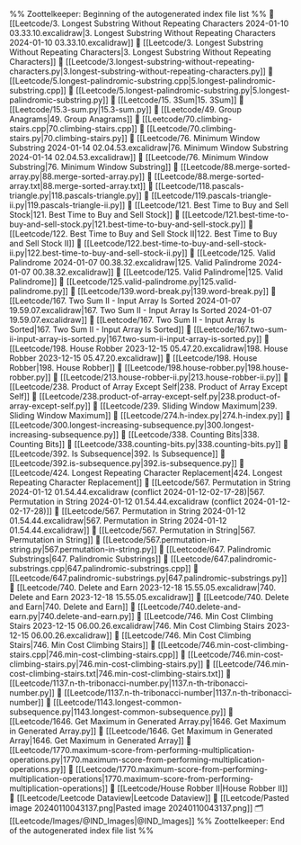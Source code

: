 %% Zoottelkeeper: Beginning of the autogenerated index file list  %%
📄 [[Leetcode/3. Longest Substring Without Repeating Characters 2024-01-10 03.33.10.excalidraw|3. Longest Substring Without Repeating Characters 2024-01-10 03.33.10.excalidraw]]
📄 [[Leetcode/3. Longest Substring Without Repeating Characters|3. Longest Substring Without Repeating Characters]]
📄 [[Leetcode/3.longest-substring-without-repeating-characters.py|3.longest-substring-without-repeating-characters.py]]
📄 [[Leetcode/5.longest-palindromic-substring.cpp|5.longest-palindromic-substring.cpp]]
📄 [[Leetcode/5.longest-palindromic-substring.py|5.longest-palindromic-substring.py]]
📄 [[Leetcode/15. 3Sum|15. 3Sum]]
📄 [[Leetcode/15.3-sum.py|15.3-sum.py]]
📄 [[Leetcode/49. Group Anagrams|49. Group Anagrams]]
📄 [[Leetcode/70.climbing-stairs.cpp|70.climbing-stairs.cpp]]
📄 [[Leetcode/70.climbing-stairs.py|70.climbing-stairs.py]]
📄 [[Leetcode/76. Minimum Window Substring 2024-01-14 02.04.53.excalidraw|76. Minimum Window Substring 2024-01-14 02.04.53.excalidraw]]
📄 [[Leetcode/76. Minimum Window Substring|76. Minimum Window Substring]]
📄 [[Leetcode/88.merge-sorted-array.py|88.merge-sorted-array.py]]
📄 [[Leetcode/88.merge-sorted-array.txt|88.merge-sorted-array.txt]]
📄 [[Leetcode/118.pascals-triangle.py|118.pascals-triangle.py]]
📄 [[Leetcode/119.pascals-triangle-ii.py|119.pascals-triangle-ii.py]]
📄 [[Leetcode/121. Best Time to Buy and Sell Stock|121. Best Time to Buy and Sell Stock]]
📄 [[Leetcode/121.best-time-to-buy-and-sell-stock.py|121.best-time-to-buy-and-sell-stock.py]]
📄 [[Leetcode/122. Best Time to Buy and Sell Stock II|122. Best Time to Buy and Sell Stock II]]
📄 [[Leetcode/122.best-time-to-buy-and-sell-stock-ii.py|122.best-time-to-buy-and-sell-stock-ii.py]]
📄 [[Leetcode/125. Valid Palindrome 2024-01-07 00.38.32.excalidraw|125. Valid Palindrome 2024-01-07 00.38.32.excalidraw]]
📄 [[Leetcode/125. Valid Palindrome|125. Valid Palindrome]]
📄 [[Leetcode/125.valid-palindrome.py|125.valid-palindrome.py]]
📄 [[Leetcode/139.word-break.py|139.word-break.py]]
📄 [[Leetcode/167. Two Sum II - Input Array Is Sorted 2024-01-07 19.59.07.excalidraw|167. Two Sum II - Input Array Is Sorted 2024-01-07 19.59.07.excalidraw]]
📄 [[Leetcode/167. Two Sum II - Input Array Is Sorted|167. Two Sum II - Input Array Is Sorted]]
📄 [[Leetcode/167.two-sum-ii-input-array-is-sorted.py|167.two-sum-ii-input-array-is-sorted.py]]
📄 [[Leetcode/198. House Robber 2023-12-15 05.47.20.excalidraw|198. House Robber 2023-12-15 05.47.20.excalidraw]]
📄 [[Leetcode/198. House Robber|198. House Robber]]
📄 [[Leetcode/198.house-robber.py|198.house-robber.py]]
📄 [[Leetcode/213.house-robber-ii.py|213.house-robber-ii.py]]
📄 [[Leetcode/238. Product of Array Except Self|238. Product of Array Except Self]]
📄 [[Leetcode/238.product-of-array-except-self.py|238.product-of-array-except-self.py]]
📄 [[Leetcode/239. Sliding Window Maximum|239. Sliding Window Maximum]]
📄 [[Leetcode/274.h-index.py|274.h-index.py]]
📄 [[Leetcode/300.longest-increasing-subsequence.py|300.longest-increasing-subsequence.py]]
📄 [[Leetcode/338. Counting Bits|338. Counting Bits]]
📄 [[Leetcode/338.counting-bits.py|338.counting-bits.py]]
📄 [[Leetcode/392. Is Subsequence|392. Is Subsequence]]
📄 [[Leetcode/392.is-subsequence.py|392.is-subsequence.py]]
📄 [[Leetcode/424. Longest Repeating Character Replacement|424. Longest Repeating Character Replacement]]
📄 [[Leetcode/567. Permutation in String 2024-01-12 01.54.44.excalidraw (conflict 2024-01-12-02-17-28)|567. Permutation in String 2024-01-12 01.54.44.excalidraw (conflict 2024-01-12-02-17-28)]]
📄 [[Leetcode/567. Permutation in String 2024-01-12 01.54.44.excalidraw|567. Permutation in String 2024-01-12 01.54.44.excalidraw]]
📄 [[Leetcode/567. Permutation in String|567. Permutation in String]]
📄 [[Leetcode/567.permutation-in-string.py|567.permutation-in-string.py]]
📄 [[Leetcode/647. Palindromic Substrings|647. Palindromic Substrings]]
📄 [[Leetcode/647.palindromic-substrings.cpp|647.palindromic-substrings.cpp]]
📄 [[Leetcode/647.palindromic-substrings.py|647.palindromic-substrings.py]]
📄 [[Leetcode/740. Delete and Earn 2023-12-18 15.55.05.excalidraw|740. Delete and Earn 2023-12-18 15.55.05.excalidraw]]
📄 [[Leetcode/740. Delete and Earn|740. Delete and Earn]]
📄 [[Leetcode/740.delete-and-earn.py|740.delete-and-earn.py]]
📄 [[Leetcode/746. Min Cost Climbing Stairs 2023-12-15 06.00.26.excalidraw|746. Min Cost Climbing Stairs 2023-12-15 06.00.26.excalidraw]]
📄 [[Leetcode/746. Min Cost Climbing Stairs|746. Min Cost Climbing Stairs]]
📄 [[Leetcode/746.min-cost-climbing-stairs.cpp|746.min-cost-climbing-stairs.cpp]]
📄 [[Leetcode/746.min-cost-climbing-stairs.py|746.min-cost-climbing-stairs.py]]
📄 [[Leetcode/746.min-cost-climbing-stairs.txt|746.min-cost-climbing-stairs.txt]]
📄 [[Leetcode/1137.n-th-tribonacci-number.py|1137.n-th-tribonacci-number.py]]
📄 [[Leetcode/1137.n-th-tribonacci-number|1137.n-th-tribonacci-number]]
📄 [[Leetcode/1143.longest-common-subsequence.py|1143.longest-common-subsequence.py]]
📄 [[Leetcode/1646. Get Maximum in Generated Array.py|1646. Get Maximum in Generated Array.py]]
📄 [[Leetcode/1646. Get Maximum in Generated Array|1646. Get Maximum in Generated Array]]
📄 [[Leetcode/1770.maximum-score-from-performing-multiplication-operations.py|1770.maximum-score-from-performing-multiplication-operations.py]]
📄 [[Leetcode/1770.maximum-score-from-performing-multiplication-operations|1770.maximum-score-from-performing-multiplication-operations]]
📄 [[Leetcode/House Robber II|House Robber II]]
📄 [[Leetcode/Leetcode Dataview|Leetcode Dataview]]
📄 [[Leetcode/Pasted image 20240110043137.png|Pasted image 20240110043137.png]]
🗂️ [[Leetcode/Images/@IND_Images|@IND_Images]]
%% Zoottelkeeper: End of the autogenerated index file list  %%
